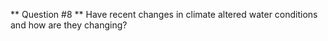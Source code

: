 ** Question #8 **
Have recent changes in climate altered water conditions and how are they changing?
